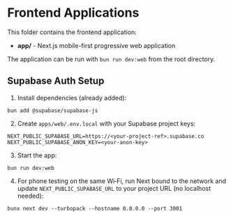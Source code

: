 # Frontend Applications

This folder contains the frontend application:

- **app/** - Next.js mobile-first progressive web application

The application can be run with `bun run dev:web` from the root directory.

## Supabase Auth Setup

1. Install dependencies (already added):

```
bun add @supabase/supabase-js
```

2. Create `apps/web/.env.local` with your Supabase project keys:

```
NEXT_PUBLIC_SUPABASE_URL=https://<your-project-ref>.supabase.co
NEXT_PUBLIC_SUPABASE_ANON_KEY=<your-anon-key>
```

3. Start the app:

```
bun run dev:web
```

4. For phone testing on the same Wi‑Fi, run Next bound to the network and update `NEXT_PUBLIC_SUPABASE_URL` to your project URL (no localhost needed):

```
bunx next dev --turbopack --hostname 0.0.0.0 --port 3001
```